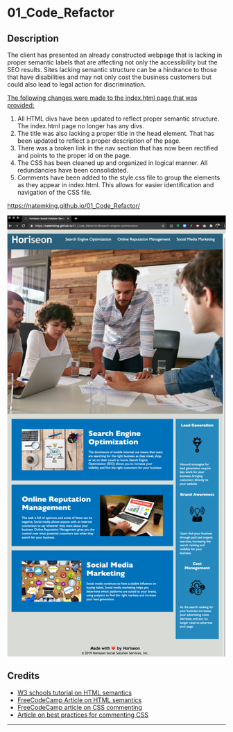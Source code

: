 # 01_Code_Refactor

## Description

The client has presented an already constructed webpage that is lacking in proper semantic labels that are affecting not only the accessibility but the SEO results. Sites lacking semantic structure can be a hindrance to those that have disabilities and may not only cost the business customers but could also lead to legal action for discrimination. 

<ins>The following changes were made to the index.html page that was provided:</ins>
1. All HTML divs have been updated to reflect proper semantic structure. The index.html page no longer has any divs. 
2. The title was also lacking a proper title in the head element. That has been updated to reflect a proper description of the page. 
3. There was a broken link in the nav section that has now been rectified and points to the proper id on the page. 
5. The CSS has been cleaned up and organized in logical manner. All redundancies have been consolidated. 
6. Comments have been added to the style.css file to group the elements as they appear in index.html. This allows for easier identification and navigation of the CSS file. 


https://natemking.github.io/01_Code_Refactor/

![https://natemking.github.io/01_Code_Refactor/ screenshot](./assets/images/natemking.github.io_01_Code_Refactor_.png)


## Credits
* [W3 schools tutorial on HTML semantics](https://www.w3schools.com/html/html5_semantic_elements.asp)
* [FreeCodeCamp Article on HTML semantics](https://www.freecodecamp.org/news/semantic-html5-elements/) 
* [FreeCodeCamp article on CSS commenting](https://www.freecodecamp.org/news/comments-in-css/)
* [Article on best practices for commenting CSS](http://www.iraqtimeline.com/maxdesign/basicdesign/principles/princommcss.html)


---